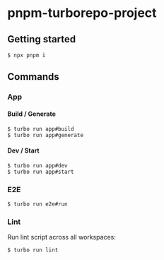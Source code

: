 # pnpm-turborepo-project

## Getting started

```
$ npx pnpm i
```

## Commands

### App

#### Build / Generate

```
$ turbo run app#build
$ turbo run app#generate
```

#### Dev / Start

```
$ turbo run app#dev
$ turbo run app#start
```

### E2E

```
$ turbo run e2e#run
```

### Lint

Run lint script across all workspaces:

```
$ turbo run lint
```
